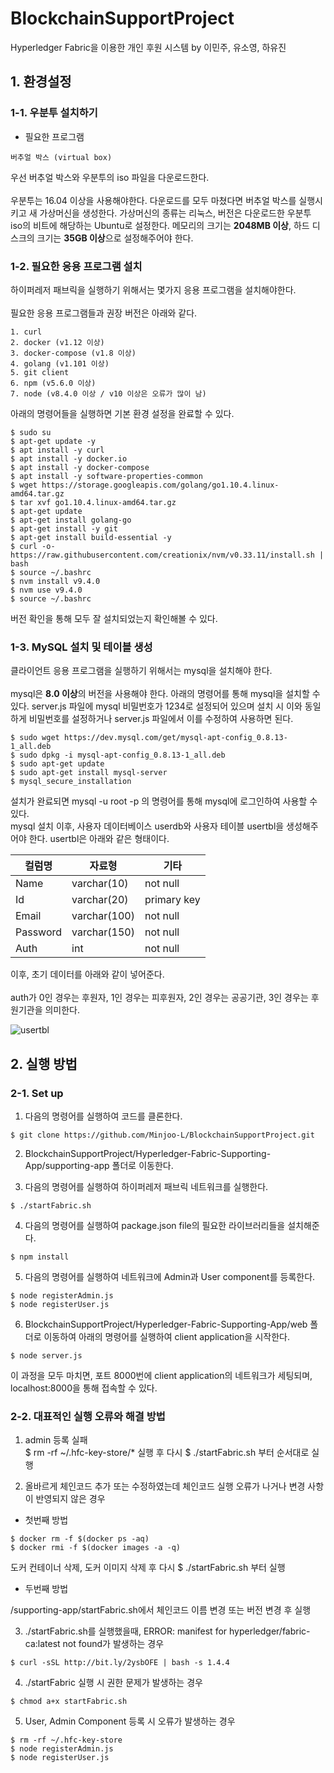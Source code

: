 # BlockchainSupportProject

Hyperledger Fabric을 이용한 개인 후원 시스템 by 이민주, 유소영, 하유진

## 1. 환경설정 
### 1-1. 우분투 설치하기


- 필요한 프로그램
```
버추얼 박스 (virtual box)
```
    
우선 버추얼 박스와 우분투의 iso 파일을 다운로드한다. <br> <br>
우분투는 16.04 이상을 사용해야한다. 다운로드를 모두 마쳤다면 버추얼 박스를 실행시키고 새 가상머신을 생성한다. 가상머신의 종류는 리눅스, 버전은 다운로드한 우분투 iso의 비트에 해당하는 Ubuntu로 설정한다. 메모리의 크기는 **2048MB 이상**, 하드 디스크의 크기는 **35GB 이상**으로 설정해주어야 한다.


### 1-2. 필요한 응용 프로그램 설치


하이퍼레저 패브릭을 실행하기 위해서는 몇가지 응용 프로그램을 설치해야한다. <br><br>
필요한 응용 프로그램들과 권장 버전은 아래와 같다.

```
1. curl
2. docker (v1.12 이상)
3. docker-compose (v1.8 이상)
4. golang (v1.101 이상)
5. git client
6. npm (v5.6.0 이상)
7. node (v8.4.0 이상 / v10 이상은 오류가 많이 남)
```

아래의 명령어들을 실행하면 기본 환경 설정을 완료할 수 있다.

```
$ sudo su
$ apt-get update -y
$ apt install -y curl
$ apt install -y docker.io
$ apt install -y docker-compose
$ apt install -y software-properties-common
$ wget https://storage.googleapis.com/golang/go1.10.4.linux-amd64.tar.gz
$ tar xvf go1.10.4.linux-amd64.tar.gz
$ apt-get update
$ apt-get install golang-go
$ apt-get install -y git
$ apt-get install build-essential -y
$ curl -o- https://raw.githubusercontent.com/creationix/nvm/v0.33.11/install.sh | bash
$ source ~/.bashrc
$ nvm install v9.4.0
$ nvm use v9.4.0
$ source ~/.bashrc
```

버전 확인을 통해 모두 잘 설치되었는지 확인해볼 수 있다.

### 1-3. MySQL 설치 및 테이블 생성

클라이언트 응용 프로그램을 실행하기 위해서는 mysql을 설치해야 한다. <br><br> 
mysql은 **8.0 이상**의 버전을 사용해야 한다. 아래의 명령어를 통해 mysql을 설치할 수 있다. server.js 파일에 mysql 비밀번호가 1234로 설정되어 있으며 설치 시 이와 동일하게 비밀번호를 설정하거나 server.js 파일에서 이를 수정하여 사용하면 된다.

```
$ sudo wget https://dev.mysql.com/get/mysql-apt-config_0.8.13-1_all.deb
$ sudo dpkg -i mysql-apt-config_0.8.13-1_all.deb
$ sudo apt-get update
$ sudo apt-get install mysql-server
$ mysql_secure_installation
```

설치가 완료되면 mysql -u root -p 의 명령어를 통해 mysql에 로그인하여 사용할 수 있다. <br>
mysql 설치 이후, 사용자 데이터베이스 userdb와 사용자 테이블 usertbl을 생성해주어야 한다. usertbl은 아래와 같은 형태이다.

|컬럼명|자료형|기타|
|---|---|---|
|Name|varchar(10)|not null|
|Id|varchar(20)|primary key|
|Email|varchar(100)|not null|
|Password|varchar(150)|not null|
|Auth|int|not null|

이후, 초기 데이터를 아래와 같이 넣어준다. <br><br>
auth가 0인 경우는 후원자, 1인 경우는 피후원자, 2인 경우는 공공기관, 3인 경우는 후원기관을 의미한다.

![usertbl](https://user-images.githubusercontent.com/43545606/76099454-7bbcc980-600e-11ea-950d-8b8395a8bb56.png)

## 2. 실행 방법
### 2-1. Set up
1. 다음의 명령어를 실행하여 코드를 클론한다.
  ```
  $ git clone https://github.com/Minjoo-L/BlockchainSupportProject.git
  ```
2. BlockchainSupportProject/Hyperledger-Fabric-Supporting-App/supporting-app 폴더로 이동한다.  
  
3. 다음의 명령어를 실행하여 하이퍼레저 패브릭 네트워크를 실행한다.
  ```
  $ ./startFabric.sh
  ```
4. 다음의 명령어를 실행하여 package.json file의 필요한 라이브러리들을 설치해준다.
  ```
  $ npm install
  ```
5. 다음의 명령어를 실행하여 네트워크에 Admin과 User component를 등록한다.
  ```
  $ node registerAdmin.js
  $ node registerUser.js
  ```
6. BlockchainSupportProject/Hyperledger-Fabric-Supporting-App/web 폴더로 이동하여 아래의 명령어를 실행하여 client application을 시작한다.
  ```
  $ node server.js
  ```
  이 과정을 모두 마치면, 포트 8000번에 client application의 네트워크가 세팅되며, localhost:8000을 통해 접속할 수 있다.  
  
### 2-2. 대표적인 실행 오류와 해결 방법
  
1. admin 등록 실패  
  $ rm -rf ~/.hfc-key-store/* 실행 후 다시  $ ./startFabric.sh 부터 순서대로 실행  
  
2. 올바르게 체인코드 추가 또는 수정하였는데 체인코드 실행 오류가 나거나 변경 사항이 반영되지 않은 경우  
  
  - 첫번째 방법
  ```
  $ docker rm -f $(docker ps -aq)	
  $ docker rmi -f $(docker images -a -q)
  ```
  도커 컨테이너 삭제, 도커 이미지 삭제 후 다시 $ ./startFabric.sh 부터 실행  
  
  - 두번째 방법  
  
  /supporting-app/startFabric.sh에서 체인코드 이름 변경 또는 버전 변경 후 실행  
  
3. ./startFabric.sh를 실행했을때, ERROR: manifest for hyperledger/fabric-ca:latest not found가 발생하는 경우  
  ```
  $ curl -sSL http://bit.ly/2ysbOFE | bash -s 1.4.4
  ```
4. ./startFabric 실행 시 권한 문제가 발생하는 경우  
  ```
  $ chmod a+x startFabric.sh
  ```
5. User, Admin Component 등록 시 오류가 발생하는 경우  
  ```
  $ rm -rf ~/.hfc-key-store
  $ node registerAdmin.js
  $ node registerUser.js
  ```
